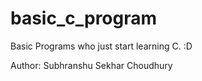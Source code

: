 # basic_c_program
Basic Programs who just start learning C. :D

Author: Subhranshu Sekhar Choudhury
